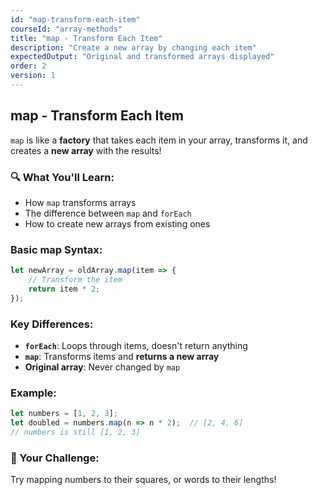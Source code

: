 ```yaml
---
id: "map-transform-each-item"
courseId: "array-methods"
title: "map - Transform Each Item"
description: "Create a new array by changing each item"
expectedOutput: "Original and transformed arrays displayed"
order: 2
version: 1
---
```


## map - Transform Each Item

`map` is like a **factory** that takes each item in your array, transforms it, and creates a **new array** with the results!

### 🔍 What You'll Learn:

- How `map` transforms arrays
- The difference between `map` and `forEach`
- How to create new arrays from existing ones

### Basic map Syntax:

```javascript
let newArray = oldArray.map(item => {
    // Transform the item
    return item * 2;
});
```

### Key Differences:

- **`forEach`**: Loops through items, doesn't return anything
- **`map`**: Transforms items and **returns a new array**
- **Original array**: Never changed by `map`

### Example:

```javascript
let numbers = [1, 2, 3];
let doubled = numbers.map(n => n * 2);  // [2, 4, 6]
// numbers is still [1, 2, 3]
```

### 🌟 Your Challenge:

Try mapping numbers to their squares, or words to their lengths!